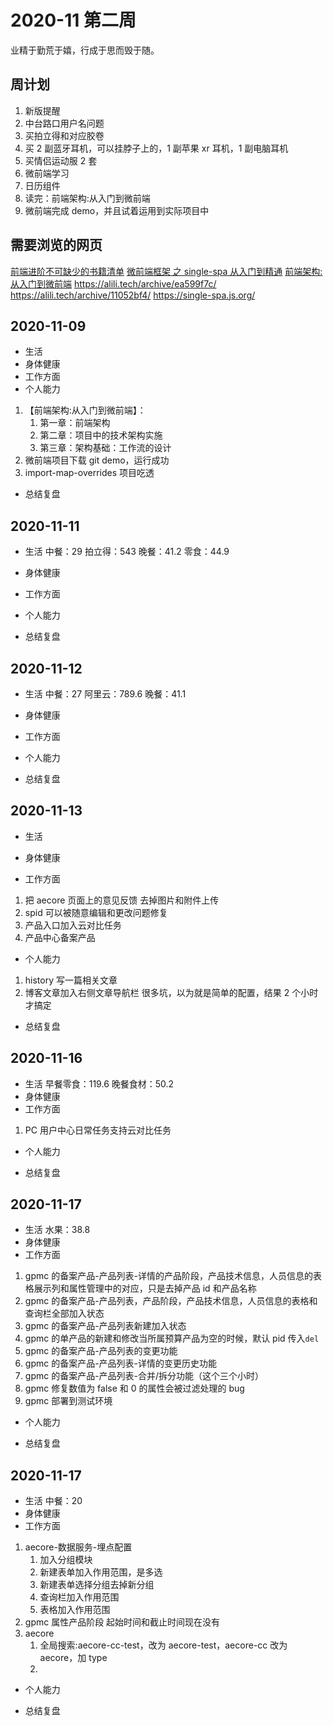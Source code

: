 # 2020-11 第二周

业精于勤荒于嬉，行成于思而毁于随。

## 周计划

1. 新版提醒
2. 中台路口用户名问题
3. 买拍立得和对应胶卷
4. 买 2 副蓝牙耳机，可以挂脖子上的，1 副苹果 xr 耳机，1 副电脑耳机
5. 买情侣运动服 2 套
6. 微前端学习
7. 日历组件
8. 读完：前端架构:从入门到微前端
9. 微前端完成 demo，并且试着运用到实际项目中

## 需要浏览的网页

[前端进阶不可缺少的书籍清单](https://juejin.im/post/6844903903721439246)
[微前端框架 之 single-spa 从入门到精通](https://juejin.im/post/6862661545592111111)
[前端架构:从入门到微前端](https://weread.qq.com/web/reader/b9e32d007192169bb9e012dkd3d322001ad3d9446802347)
https://alili.tech/archive/ea599f7c/
https://alili.tech/archive/11052bf4/
https://single-spa.js.org/

## 2020-11-09

- 生活
- 身体健康
- 工作方面
- 个人能力

1. 【前端架构:从入门到微前端】：
   1. 第一章：前端架构
   2. 第二章：项目中的技术架构实施
   3. 第三章：架构基础：工作流的设计
2. 微前端项目下载 git demo，运行成功
3. import-map-overrides 项目吃透

- 总结复盘

## 2020-11-11

- 生活
  中餐：29
  拍立得：543
  晚餐：41.2
  零食：44.9

- 身体健康
- 工作方面
- 个人能力

- 总结复盘

## 2020-11-12

- 生活
  中餐：27
  阿里云：789.6
  晚餐：41.1

- 身体健康
- 工作方面
- 个人能力

- 总结复盘

## 2020-11-13

- 生活

- 身体健康
- 工作方面

1. 把 aecore 页面上的意见反馈 去掉图片和附件上传
2. spid 可以被随意编辑和更改问题修复
3. 产品入口加入云对比任务
4. 产品中心备案产品

- 个人能力

1. history 写一篇相关文章
2. 博客文章加入右侧文章导航栏<daily-status />
   很多坑，以为就是简单的配置，结果 2 个小时才搞定

- 总结复盘

## 2020-11-16

- 生活
  早餐零食：119.6
  晚餐食材：50.2
- 身体健康
- 工作方面

1. PC 用户中心日常任务支持云对比任务<daily-status />

- 个人能力

* 总结复盘

## 2020-11-17

- 生活
  水果：38.8
- 身体健康
- 工作方面

1. gpmc 的备案产品-产品列表-详情的产品阶段，产品技术信息，人员信息的表格展示列和属性管理中的对应，只是去掉产品 id 和产品名称<daily-status />
2. gpmc 的备案产品-产品列表，产品阶段，产品技术信息，人员信息的表格和查询栏全部加入状态<daily-status />
3. gpmc 的备案产品-产品列表新建加入状态<daily-status />
4. gpmc 的单产品的新建和修改当所属预算产品为空的时候，默认 pid 传入`del`<daily-status />
5. gpmc 的备案产品-产品列表的变更功能<daily-status />
6. gpmc 的备案产品-产品列表-详情的变更历史功能<daily-status />
7. gpmc 的备案产品-产品列表-合并/拆分功能（这个三个小时）<daily-status />
8. gpmc 修复数值为 false 和 0 的属性会被过滤处理的 bug<daily-status />
9. gpmc 部署到测试环境<daily-status />

- 个人能力

- 总结复盘

## 2020-11-17

- 生活
  中餐：20
- 身体健康
- 工作方面

1. aecore-数据服务-埋点配置
   1. 加入分组模块
   2. 新建表单加入作用范围，是多选
   3. 新建表单选择分组去掉新分组
   4. 查询栏加入作用范围
   5. 表格加入作用范围
2. gpmc 属性产品阶段 起始时间和截止时间现在没有
3. aecore
   1. 全局搜索:aecore-cc-test，改为 aecore-test，aecore-cc 改为 aecore，加 type
   2.

- 个人能力

- 总结复盘
